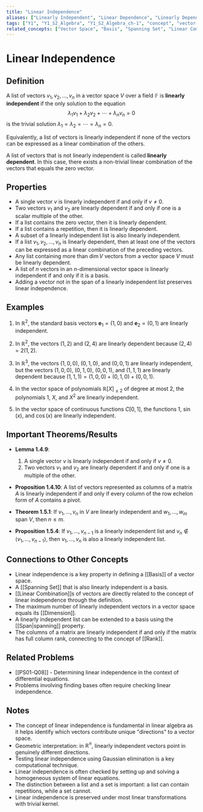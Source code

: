 ```yaml
---
title: "Linear Independence"
aliases: ["Linearly Independent", "Linear Dependence", "Linearly Dependent"]
tags: ["Y1", "Y1_S2_Algebra", "Y1_S2_Algebra_ch-1", "concept", "vector-space", "basis", "spanning-set", "linear-combination", "dimension", "span", "rank", "linear-algebra"]
related_concepts: ["Vector Space", "Basis", "Spanning Set", "Linear Combination", "Dimension", "Span", "Rank", "Field"]
---
```


# Linear Independence

## Definition
A list of vectors $v_1, v_2, \ldots, v_n$ in a vector space $V$ over a field $\mathbb{F}$ is **linearly independent** if the only solution to the equation
$$\lambda_1 v_1 + \lambda_2 v_2 + \cdots + \lambda_n v_n = 0$$
is the trivial solution $\lambda_1 = \lambda_2 = \cdots = \lambda_n = 0$.

Equivalently, a list of vectors is linearly independent if none of the vectors can be expressed as a linear combination of the others.

A list of vectors that is not linearly independent is called **linearly dependent**. In this case, there exists a non-trivial linear combination of the vectors that equals the zero vector.

## Properties
- A single vector $v$ is linearly independent if and only if $v \neq 0$.
- Two vectors $v_1$ and $v_2$ are linearly dependent if and only if one is a scalar multiple of the other.
- If a list contains the zero vector, then it is linearly dependent.
- If a list contains a repetition, then it is linearly dependent.
- A subset of a linearly independent list is also linearly independent.
- If a list $v_1, v_2, \ldots, v_n$ is linearly dependent, then at least one of the vectors can be expressed as a linear combination of the preceding vectors.
- Any list containing more than $\dim V$ vectors from a vector space $V$ must be linearly dependent.
- A list of $n$ vectors in an $n$-dimensional vector space is linearly independent if and only if it is a basis.
- Adding a vector not in the span of a linearly independent list preserves linear independence.

## Examples
1. In $\mathbb{R}^2$, the standard basis vectors $\mathbf{e}_1 = (1, 0)$ and $\mathbf{e}_2 = (0, 1)$ are linearly independent.

2. In $\mathbb{R}^2$, the vectors $(1, 2)$ and $(2, 4)$ are linearly dependent because $(2, 4) = 2(1, 2)$.

3. In $\mathbb{R}^3$, the vectors $(1, 0, 0)$, $(0, 1, 0)$, and $(0, 0, 1)$ are linearly independent, but the vectors $(1, 0, 0)$, $(0, 1, 0)$, $(0, 0, 1)$, and $(1, 1, 1)$ are linearly dependent because $(1, 1, 1) = (1, 0, 0) + (0, 1, 0) + (0, 0, 1)$.

4. In the vector space of polynomials $\mathbb{R}[X]_{\leq 2}$ of degree at most 2, the polynomials $1$, $X$, and $X^2$ are linearly independent.

5. In the vector space of continuous functions $C[0, 1]$, the functions $1$, $\sin(x)$, and $\cos(x)$ are linearly independent.

## Important Theorems/Results
- **Lemma 1.4.9**: 
  1. A single vector $v$ is linearly independent if and only if $v \neq 0$.
  2. Two vectors $v_1$ and $v_2$ are linearly dependent if and only if one is a multiple of the other.

- **Proposition 1.4.10**: A list of vectors represented as columns of a matrix $A$ is linearly independent if and only if every column of the row echelon form of $A$ contains a pivot.

- **Theorem 1.5.1**: If $v_1, \ldots, v_n$ in $V$ are linearly independent and $w_1, \ldots, w_m$ span $V$, then $n \leq m$.

- **Proposition 1.5.4**: If $v_1, \ldots, v_{n-1}$ is a linearly independent list and $v_n \notin \langle v_1, \ldots, v_{n-1}\rangle$, then $v_1, \ldots, v_n$ is also a linearly independent list.

## Connections to Other Concepts
- Linear independence is a key property in defining a [[Basis]] of a vector space.
- A [[Spanning Set]] that is also linearly independent is a basis.
- [[Linear Combination]]s of vectors are directly related to the concept of linear independence through the definition.
- The maximum number of linearly independent vectors in a vector space equals its [[Dimension]].
- A linearly independent list can be extended to a basis using the [[Span|spanning]] property.
- The columns of a matrix are linearly independent if and only if the matrix has full column rank, connecting to the concept of [[Rank]].

## Related Problems
- [[PS01-Q08]] - Determining linear independence in the context of differential equations.
- Problems involving finding bases often require checking linear independence.

## Notes
- The concept of linear independence is fundamental in linear algebra as it helps identify which vectors contribute unique "directions" to a vector space.
- Geometric interpretation: in $\mathbb{R}^n$, linearly independent vectors point in genuinely different directions.
- Testing linear independence using Gaussian elimination is a key computational technique.
- Linear independence is often checked by setting up and solving a homogeneous system of linear equations.
- The distinction between a list and a set is important: a list can contain repetitions, while a set cannot.
- Linear independence is preserved under most linear transformations with trivial kernel.
